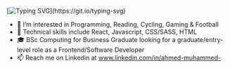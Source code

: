 [![Typing SVG](https://readme-typing-svg.demolab.com?font=Fira+Code&pause=1000&color=0AD764&width=435&lines=Hi+There!+I'm+Ahmed.)](https://git.io/typing-svg)
- 👀 I’m interested in Programming, Reading, Cycling, Gaming & Football
- 🌱 Technical skills include React, Javascript, CSS/SASS, HTML 
- :mortar_board:  BSc Computing for Business Graduate looking for a graduate/entry-level role as a Frontend/Software Developer
- 📫 Reach me on Linkedin at www.linkedin.com/in/ahmed-muhammed-
